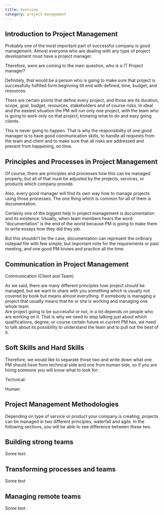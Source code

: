 ```yaml
---
title: Overview
category: project-management
---
```


## Introduction to Project Management

Probably one of the most important part of successful company is good management. Almost everyone who are dealing with any type of project development must have a project manager.

Therefore, were are coming to the main question, who is a IT Project manager?

Definitely, that would be a person who is going to make sure that project is successfully fulfilled form beginning till end with defined, time, budget, and resources.

There are certain points that define every project, and those are its duration, scope, goal, budget, resources, stakeholders and of course risks. In ideal and the easiest situation the PM will run only one project, with the team who is going to work only on that project, knowing what to do and easy going clients.  
  
This is never going to happen. That is why the responsibility of one good manager is to have good communication skills, to handle all requests from the team and client and to make sure that all risks are addressed and prevent from happening, on time.

## Principles and Processes in Project Management

Of course, there are principles and processes how this can be managed properly, but all of that must be adjusted by the projects, services, or products which company provide.

Also, every good manager will find its own way how to manage projects using those processes.  The one thing which is common for all of them is documentation.  
  
Certainly one of the biggest help in project management is documentation and its existence. Usually, when team members hears the word “documentation” is the end of the world because PM is going to make them to write essays how they did they job.  
  
But this shouldn’t be the case, documentation can represent the ordinary notepad file with few simple, but important note for the requirements or past meeting, and one good PM knows and practice all the time.

## Communication in Project Management

Communication \(Client and Team\)

As we said, there are many different principles how project should be managed, but we want to share with you something which is usually not covered by book but means almost everything. If somebody is managing a project that usually means that he or she is working and managing one whole team.  
 Are project going to be successful or not, in a lot depends on people who are working on it. That is why we need to stop talking just about which qualifications, degree, or course certain future or current PM has, we need to talk about its possibility to understand the team and to pull out the best of it.

## Soft Skills and Hard Skills

Therefore, we would like to separate those two and write down what one PM should have from technical side and one from human side, so if you are hiring someone you will know what to look for:  
  
 Technical:  
  
 Human:  
 
## Project Management Methodologies
  
Depending on type of service or product your company is creating, projects can be managed in two different principles, waterfall and agile. In the following sections, you will be able to see difference between these two.  

## Building strong teams

Some text.

## Transforming processes and teams

Some text

## Managing remote teams

Some text
